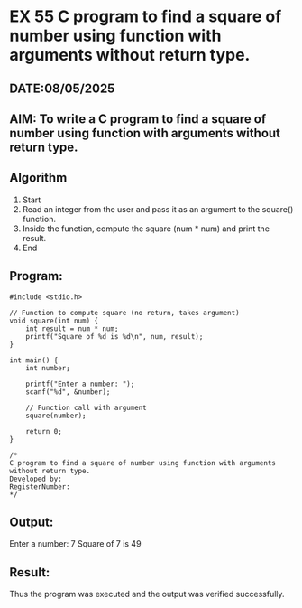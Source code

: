 # EX 55 C program to find a square of number using function with arguments without return type.
## DATE:08/05/2025
## AIM: To write a C program to find a square of number using function with arguments without return type.

## Algorithm
1. Start
2. Read an integer from the user and pass it as an argument to the square() function.
3. Inside the function, compute the square (num * num) and print the result.
4. End  


## Program:
```
#include <stdio.h>

// Function to compute square (no return, takes argument)
void square(int num) {
    int result = num * num;
    printf("Square of %d is %d\n", num, result);
}

int main() {
    int number;

    printf("Enter a number: ");
    scanf("%d", &number);

    // Function call with argument
    square(number);

    return 0;
}

/*
C program to find a square of number using function with arguments without return type.
Developed by: 
RegisterNumber:  
*/
```

## Output:
Enter a number: 7
Square of 7 is 49


## Result:
Thus the program was executed and the output was verified successfully.
